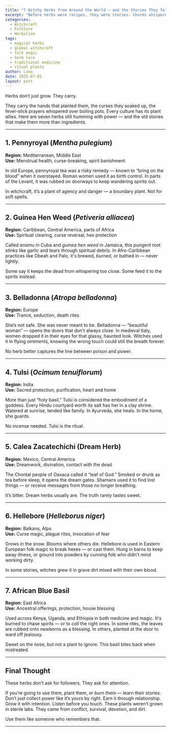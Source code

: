 ```yaml
---
title: "7 Witchy Herbs from Around the World — and the Stories They Tell"
excerpt: "Before herbs were recipes, they were stories. Charms whispered into seeds. Dreams stuffed into pillow sachets. Here are seven plants still holding power, pulled from kitchens, battlefields, and broom closets across the world."
categories:
  - Witchcraft
  - Folklore
  - Herbalism
tags:
  - magical herbs
  - global witchcraft
  - folk magic
  - herb lore
  - traditional medicine
  - ritual plants
author: Luna
date: 2025-07-02
layout: post
---
```



Herbs don’t just grow. They carry.

They carry the hands that planted them, the curses they soaked up, the fever-slick prayers whispered over boiling pots. Every culture has its plant allies. Here are seven herbs still humming with power — and the old stories that make them more than ingredients.

---

## 1. Pennyroyal (*Mentha pulegium*)  
**Region:** Mediterranean, Middle East  
**Use:** Menstrual health, curse-breaking, spirit banishment

In old Europe, pennyroyal tea was a risky remedy — known to “bring on the blood” when it overstayed. Roman women used it as birth control. In parts of the Levant, it was rubbed on doorways to keep wandering spirits out.

In witchcraft, it’s a plant of agency and danger — a boundary plant. Not for soft spells.

---

## 2. Guinea Hen Weed (*Petiveria alliacea*)  
**Region:** Caribbean, Central America, parts of Africa  
**Use:** Spiritual clearing, curse reversal, hex protection

Called *anamu* in Cuba and *guinea hen weed* in Jamaica, this pungent root stinks like garlic and tears through spiritual debris. In Afro-Caribbean practices like Obeah and Palo, it's brewed, burned, or bathed in — never lightly.

Some say it keeps the dead from whispering too close. Some feed it to the spirits instead.

---

## 3. Belladonna (*Atropa belladonna*)  
**Region:** Europe  
**Use:** Trance, seduction, death rites

She’s not safe. She was never meant to be. Belladonna — “beautiful woman” — opens the doors that don’t always close. In medieval Italy, women dropped it in their eyes for that glassy, haunted look. Witches used it in flying ointments, knowing the wrong touch could still the breath forever.

No herb better captures the line between poison and power.

---

## 4. Tulsi (*Ocimum tenuiflorum*)  
**Region:** India  
**Use:** Sacred protection, purification, heart and home

More than just “holy basil,” Tulsi is considered the embodiment of a goddess. Every Hindu courtyard worth its salt has her in a clay shrine. Watered at sunrise, tended like family. In Ayurveda, she heals. In the home, she guards.

No incense needed. Tulsi *is* the ritual.

---

## 5. Calea Zacatechichi (Dream Herb)  
**Region:** Mexico, Central America  
**Use:** Dreamwork, divination, contact with the dead

The Chontal people of Oaxaca called it “leaf of God.” Smoked or drunk as tea before sleep, it opens the dream gates. Shamans used it to find lost things — or receive messages from those no longer breathing.

It’s bitter. Dream herbs usually are. The truth rarely tastes sweet.

---

## 6. Hellebore (*Helleborus niger*)  
**Region:** Balkans, Alps  
**Use:** Curse magic, plague rites, invocation of fear

Grows in the snow. Blooms where others die. Hellebore is used in Eastern European folk magic to break hexes — or cast them. Hung in barns to keep away illness, or ground into powders by cunning folk who didn't mind working dirty.

In some stories, witches grew it in grave dirt mixed with their own blood.

---

## 7. African Blue Basil  
**Region:** East Africa  
**Use:** Ancestral offerings, protection, house blessing

Used across Kenya, Uganda, and Ethiopia in both medicine and magic. It's burned to chase spirits — or to *call* the right ones. In some rites, the leaves are rubbed onto newborns as a blessing. In others, planted at the door to ward off jealousy.

Sweet on the nose, but not a plant to ignore. This basil bites back when mistreated.

---

## Final Thought

These herbs don’t ask for followers. They ask for attention.

If you’re going to use them, plant them, or burn them — learn their stories. Don’t just collect power like it’s yours by right. Earn it through relationship. Grow it with intention. Listen before you touch. These plants weren’t grown in sterile labs. They came from conflict, survival, devotion, and dirt.

Use them like someone who remembers that.

---
